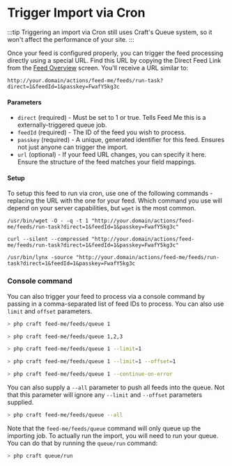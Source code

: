 # Trigger Import via Cron

:::tip
Triggering an import via Cron still uses Craft's Queue system, so it won't affect the performance of your site.
:::

Once your feed is configured properly, you can trigger the feed processing directly using a special URL. Find this URL by copying the Direct Feed Link from the [Feed Overview](feed-overview.md) screen. You'll receive a URL similar to:

```
http://your.domain/actions/feed-me/feeds/run-task?direct=1&feedId=1&passkey=FwafY5kg3c
```

#### Parameters

- `direct` (required) - Must be set to 1 or true. Tells Feed Me this is a externally-triggered queue job.
- `feedId` (required) - The ID of the feed you wish to process.
- `passkey` (required) - A unique, generated identifier for this feed. Ensures not just anyone can trigger the import.
- `url` (optional) - If your feed URL changes, you can specify it here. Ensure the structure of the feed matches your field mappings.

#### Setup

To setup this feed to run via cron, use one of the following commands - replacing the URL with the one for your feed. Which command you use will depend on your server capabilities, but `wget` is the most common.

```
/usr/bin/wget -O - -q -t 1 "http://your.domain/actions/feed-me/feeds/run-task?direct=1&feedId=1&passkey=FwafY5kg3c"

curl --silent --compressed "http://your.domain/actions/feed-me/feeds/run-task?direct=1&feedId=1&passkey=FwafY5kg3c"

/usr/bin/lynx -source "http://your.domain/actions/feed-me/feeds/run-task?direct=1&feedId=1&passkey=FwafY5kg3c
```

### Console command

You can also trigger your feed to process via a console command by passing in a comma-separated list of feed IDs to process. You can also use `limit` and `offset` parameters.

```bash
> php craft feed-me/feeds/queue 1

> php craft feed-me/feeds/queue 1,2,3

> php craft feed-me/feeds/queue 1 --limit=1

> php craft feed-me/feeds/queue 1 --limit=1 --offset=1

> php craft feed-me/feeds/queue 1 --continue-on-error
```

You can also supply a `--all` parameter to push all feeds into the queue. Not that this parameter will ignore any `--limit` and `--offset` parameters supplied.

```bash
> php craft feed-me/feeds/queue --all
````

Note that the `feed-me/feeds/queue` command will only queue up the importing job. To actually run the import, you will need to run your queue. You can do that by running the `queue/run` command:

```bash
> php craft queue/run
```
